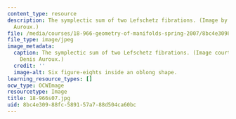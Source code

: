 ```yaml
---
content_type: resource
description: The symplectic sum of two Lefschetz fibrations. (Image by Prof. Denis
  Auroux.)
file: /media/courses/18-966-geometry-of-manifolds-spring-2007/8bc4e30988fc589157a788d504ca60bc_18-966s07.jpg
file_type: image/jpeg
image_metadata:
  caption: The symplectic sum of two Lefschetz fibrations. (Image courtesy of Prof.
    Denis Auroux.)
  credit: ''
  image-alt: Six figure-eights inside an oblong shape.
learning_resource_types: []
ocw_type: OCWImage
resourcetype: Image
title: 18-966s07.jpg
uid: 8bc4e309-88fc-5891-57a7-88d504ca60bc
---
```

